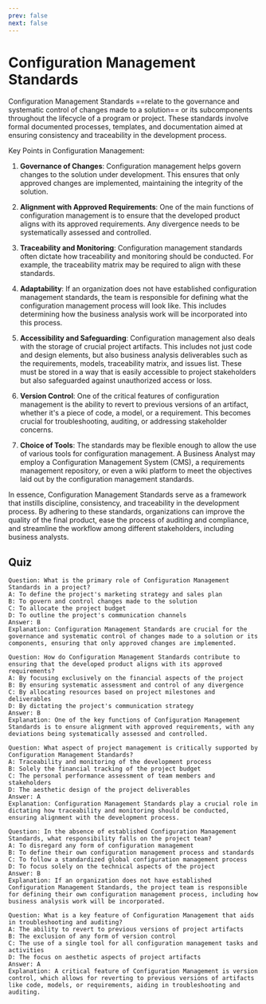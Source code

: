 ```yaml
---
prev: false
next: false
---
```


# Configuration Management Standards

Configuration Management Standards ==relate to the governance and systematic control of changes made to a solution== or its subcomponents throughout the lifecycle of a program or project. These standards involve formal documented processes, templates, and documentation aimed at ensuring consistency and traceability in the development process.

Key Points in Configuration Management:

1. **Governance of Changes**: Configuration management helps govern changes to the solution under development. This ensures that only approved changes are implemented, maintaining the integrity of the solution.

2. **Alignment with Approved Requirements**: One of the main functions of configuration management is to ensure that the developed product aligns with its approved requirements. Any divergence needs to be systematically assessed and controlled.

3. **Traceability and Monitoring**: Configuration management standards often dictate how traceability and monitoring should be conducted. For example, the traceability matrix may be required to align with these standards.

4. **Adaptability**: If an organization does not have established configuration management standards, the team is responsible for defining what the configuration management process will look like. This includes determining how the business analysis work will be incorporated into this process.

5. **Accessibility and Safeguarding**: Configuration management also deals with the storage of crucial project artifacts. This includes not just code and design elements, but also business analysis deliverables such as the requirements, models, traceability matrix, and issues list. These must be stored in a way that is easily accessible to project stakeholders but also safeguarded against unauthorized access or loss.

6. **Version Control**: One of the critical features of configuration management is the ability to revert to previous versions of an artifact, whether it's a piece of code, a model, or a requirement. This becomes crucial for troubleshooting, auditing, or addressing stakeholder concerns.

7. **Choice of Tools**: The standards may be flexible enough to allow the use of various tools for configuration management. A Business Analyst may employ a Configuration Management System (CMS), a requirements management repository, or even a wiki platform to meet the objectives laid out by the configuration management standards.

In essence, Configuration Management Standards serve as a framework that instills discipline, consistency, and traceability in the development process. By adhering to these standards, organizations can improve the quality of the final product, ease the process of auditing and compliance, and streamline the workflow among different stakeholders, including business analysts.

## Quiz

```quiz
Question: What is the primary role of Configuration Management Standards in a project?
A: To define the project's marketing strategy and sales plan
B: To govern and control changes made to the solution
C: To allocate the project budget
D: To outline the project's communication channels
Answer: B
Explanation: Configuration Management Standards are crucial for the governance and systematic control of changes made to a solution or its components, ensuring that only approved changes are implemented.

Question: How do Configuration Management Standards contribute to ensuring that the developed product aligns with its approved requirements?
A: By focusing exclusively on the financial aspects of the project
B: By ensuring systematic assessment and control of any divergence
C: By allocating resources based on project milestones and deliverables
D: By dictating the project's communication strategy
Answer: B
Explanation: One of the key functions of Configuration Management Standards is to ensure alignment with approved requirements, with any deviations being systematically assessed and controlled.

Question: What aspect of project management is critically supported by Configuration Management Standards?
A: Traceability and monitoring of the development process
B: Solely the financial tracking of the project budget
C: The personal performance assessment of team members and stakeholders
D: The aesthetic design of the project deliverables
Answer: A
Explanation: Configuration Management Standards play a crucial role in dictating how traceability and monitoring should be conducted, ensuring alignment with the development process.

Question: In the absence of established Configuration Management Standards, what responsibility falls on the project team?
A: To disregard any form of configuration management
B: To define their own configuration management process and standards
C: To follow a standardized global configuration management process
D: To focus solely on the technical aspects of the project
Answer: B
Explanation: If an organization does not have established Configuration Management Standards, the project team is responsible for defining their own configuration management process, including how business analysis work will be incorporated.

Question: What is a key feature of Configuration Management that aids in troubleshooting and auditing?
A: The ability to revert to previous versions of project artifacts
B: The exclusion of any form of version control
C: The use of a single tool for all configuration management tasks and activities
D: The focus on aesthetic aspects of project artifacts
Answer: A
Explanation: A critical feature of Configuration Management is version control, which allows for reverting to previous versions of artifacts like code, models, or requirements, aiding in troubleshooting and auditing.
```
